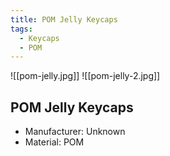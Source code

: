 ```yaml
---
title: POM Jelly Keycaps
tags:
  - Keycaps
  - POM
---
```


![[pom-jelly.jpg]]
![[pom-jelly-2.jpg]]

## POM Jelly Keycaps
- Manufacturer: Unknown
- Material: POM